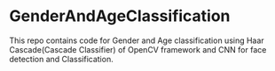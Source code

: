 # GenderAndAgeClassification
This repo contains code for Gender and Age classification using Haar Cascade(Cascade Classifier) of OpenCV framework and CNN for face detection and Classification. 
